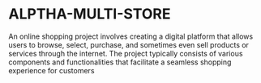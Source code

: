 # ALPTHA-MULTI-STORE
An online shopping project involves creating a digital platform that allows users to browse, select, purchase, and sometimes even sell products or services through the internet. The project typically consists of various components and functionalities that facilitate a seamless shopping experience for customers
